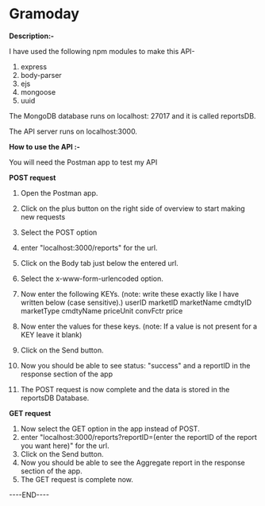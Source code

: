 # Gramoday

**Description:-**

I have used the following npm modules to make this API-
1. express
2. body-parser
3. ejs
4. mongoose
5. uuid

The MongoDB database runs on localhost: 27017 and it is called reportsDB.

The API server runs on localhost:3000.

**How to use the API :-**

You will need the Postman app to test my API

**POST request**

1. Open the Postman app.
2. Click on the plus button on the right side of overview to start making new requests
3. Select the POST option
4. enter "localhost:3000/reports" for the url.
5. Click on the Body tab just below the entered url.
6. Select the x-www-form-urlencoded option.
7. Now enter the following KEYs. (note: write these exactly like I have written below (case sensitive).)
   userID
   marketID
   marketName
   cmdtyID
   marketType
   cmdtyName
   priceUnit
   convFctr
   price

8. Now enter the values for these keys. (note: If a value is not present for a KEY leave it blank)
9. Click on the Send button.
10. Now you should be able to see status: "success" and a reportID in the response section of the app
11. The POST request is now complete and the data is stored in the reportsDB Database.

**GET request**

1. Now select the GET option in the app instead of POST.
2. enter "localhost:3000/reports?reportID=(enter the reportID of the report you want here)" for the url.
3. Click on the Send button.
4. Now you should be able to see the Aggregate report in the response section of the app.
5. The GET request is complete now.

----END----
